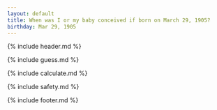 ```yaml
---
layout: default
title: When was I or my baby conceived if born on March 29, 1905?
birthday: Mar 29, 1905
---
```


{% include header.md %}

{% include guess.md %}

{% include calculate.md %}

{% include safety.md %}

{% include footer.md %}



